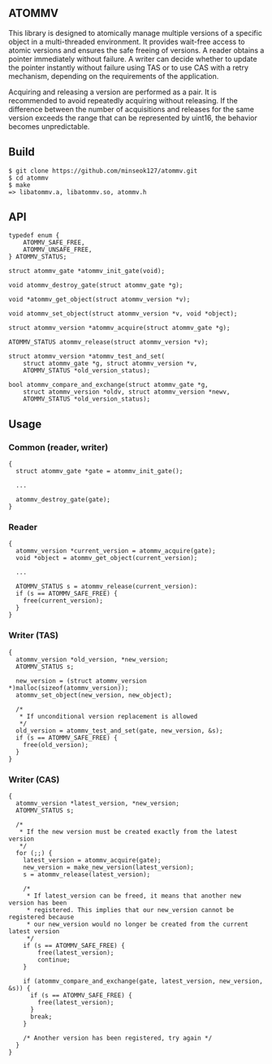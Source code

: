 ## ATOMMV

This library is designed to atomically manage multiple versions of a specific object in a multi-threaded environment. It provides wait-free access to atomic versions and ensures the safe freeing of versions. A reader obtains a pointer immediately without failure. A writer can decide whether to update the pointer instantly without failure using TAS or to use CAS with a retry mechanism, depending on the requirements of the application.

Acquiring and releasing a version are performed as a pair. It is recommended to avoid repeatedly acquiring without releasing. If the difference between the number of acquisitions and releases for the same version exceeds the range that can be represented by uint16, the behavior becomes unpredictable.

## Build
```
$ git clone https://github.com/minseok127/atommv.git
$ cd atommv
$ make
=> libatommv.a, libatommv.so, atommv.h
```

## API
```
typedef enum {
	ATOMMV_SAFE_FREE,
	ATOMMV_UNSAFE_FREE,
} ATOMMV_STATUS;

struct atommv_gate *atommv_init_gate(void);

void atommv_destroy_gate(struct atommv_gate *g);

void *atommv_get_object(struct atommv_version *v);

void atommv_set_object(struct atommv_version *v, void *object);

struct atommv_version *atommv_acquire(struct atommv_gate *g);

ATOMMV_STATUS atommv_release(struct atommv_version *v);

struct atommv_version *atommv_test_and_set(
	struct atommv_gate *g, struct atommv_version *v,
	ATOMMV_STATUS *old_version_status);

bool atommv_compare_and_exchange(struct atommv_gate *g,
	struct atommv_version *oldv, struct atommv_version *newv,
	ATOMMV_STATUS *old_version_status);
```

## Usage

### Common (reader, writer)
```
{
  struct atommv_gate *gate = atommv_init_gate();

  ...

  atommv_destroy_gate(gate);
}
```

### Reader
```
{
  atommv_version *current_version = atommv_acquire(gate);
  void *object = atommv_get_object(current_version);

  ...

  ATOMMV_STATUS s = atommv_release(current_version):
  if (s == ATOMMV_SAFE_FREE) {
    free(current_version);
  }
}
```

### Writer (TAS)
```
{
  atommv_version *old_version, *new_version;
  ATOMMV_STATUS s;

  new_version = (struct atommv_version *)malloc(sizeof(atommv_version));
  atommv_set_object(new_version, new_object);
  
  /*
   * If unconditional version replacement is allowed
   */
  old_version = atommv_test_and_set(gate, new_version, &s);
  if (s == ATOMMV_SAFE_FREE) {
    free(old_version);
  }
}
```

### Writer (CAS)
```
{
  atommv_version *latest_version, *new_version;
  ATOMMV_STATUS s;

  /* 
   * If the new version must be created exactly from the latest version
   */
  for (;;) {
    latest_version = atommv_acquire(gate);
    new_version = make_new_version(latest_version);
    s = atommv_release(latest_version);

    /*
     * If latest_version can be freed, it means that another new version has been 
     * registered. This implies that our new_version cannot be registered because
     * our new_version would no longer be created from the current latest version
     */
    if (s == ATOMMV_SAFE_FREE) {
        free(latest_version);
        continue;
    }

    if (atommv_compare_and_exchange(gate, latest_version, new_version, &s)) {
      if (s == ATOMMV_SAFE_FREE) {
        free(latest_version);
      }
      break;
    }

    /* Another version has been registered, try again */
  }
}
```
